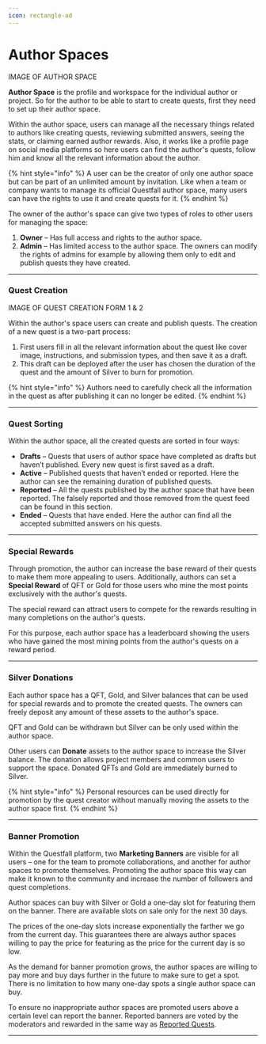```yaml
---
icon: rectangle-ad
---
```


# Author Spaces

IMAGE OF AUTHOR SPACE

**Author Space** is the profile and workspace for the individual author or project. So for the author to be able to start to create quests, first they need to set up their author space. 

Within the author space, users can manage all the necessary things related to authors like creating quests, reviewing submitted answers, seeing the stats, or claiming earned author rewards. Also, it works like a profile page on social media platforms so here users can find the author's quests, follow him and know all the relevant information about the author.

{% hint style="info" %}
A user can be the creator of only one author space but can be part of an unlimited amount by invitation. Like when a team or company wants to manage its official Questfall author space, many users can have the rights to use it and create quests for it.
{% endhint %}

The owner of the author's space can give two types of roles to other users for managing the space:
1. **Owner** – Has full access and rights to the author space.
2. **Admin** – Has limited access to the author space. The owners can modify the rights of admins for example by allowing them only to edit and publish quests they have created.


***

### Quest Creation

IMAGE OF QUEST CREATION FORM 1 & 2

Within the author's space users can create and publish quests. 
The creation of a new quest is a two-part process:

1. First users fill in all the relevant information about the quest like cover image, instructions, and submission types, and then save it as a draft.
2. This draft can be deployed after the user has chosen the duration of the quest and the amount of Silver to burn for promotion.

{% hint style="info" %}
Authors need to carefully check all the information in the quest as after publishing it can no longer be edited.
{% endhint %}

***

###  Quest Sorting

Within the author space, all the created quests are sorted in four ways:

* **Drafts** – Quests that users of author space have completed as drafts but haven’t published. Every new quest is first saved as a draft.
* **Active** – Published quests that haven’t ended or reported. Here the author can see the remaining duration of published quests.
* **Reported** – All the quests published by the author space that have been reported. The falsely reported and those removed from the quest feed can be found in this section.
* **Ended** – Quests that have ended. Here the author can find all the accepted submitted answers on his quests.


***

### Special Rewards

Through promotion, the author can increase the base reward of their quests to make them more appealing to users. Additionally, authors can set a **Special Reward** of QFT or Gold for those users who mine the most points exclusively with the author's quests. 

The special reward can attract users to compete for the rewards resulting in many completions on the author's quests. 

For this purpose, each author space has a leaderboard showing the users who have gained the most mining points from the author's quests on a reward period.

***

### Silver Donations

Each author space has a QFT, Gold, and Silver balances that can be used for special rewards and to promote the created quests. The owners can freely deposit any amount of these assets to the author's space. 

QFT and Gold can be withdrawn but Silver can be only used within the author space. 

Other users can **Donate** assets to the author space to increase the Silver balance. The donation allows project members and common users to support the space. Donated QFTs and Gold are immediately burned to Silver.

{% hint style="info" %}
Personal resources can be used directly for promotion by the quest creator without manually moving the assets to the author space first.
{% endhint %}



***

### Banner Promotion

Within the Questfall platform, two **Marketing Banners** are visible for all users – one for the team to promote collaborations, and another for author spaces to promote themselves. Promoting the author space this way can make it known to the community and increase the number of followers and quest completions.

Author spaces can buy with Silver or Gold a one-day slot for featuring them on the banner. There are available slots on sale only for the next 30 days.

The prices of the one-day slots increase exponentially the farther we go from the current day. This guarantees there are always author spaces willing to pay the price for featuring as the price for the current day is so low.

As the demand for banner promotion grows, the author spaces are willing to pay more and buy days further in the future to make sure to get a spot. There is no limitation to how many one-day spots a single author space can buy.

To ensure no inappropriate author spaces are promoted users above a certain level can report the banner. Reported banners are voted by the moderators and rewarded in the same way as [Reported Quests](../mining/Quests.md).

***